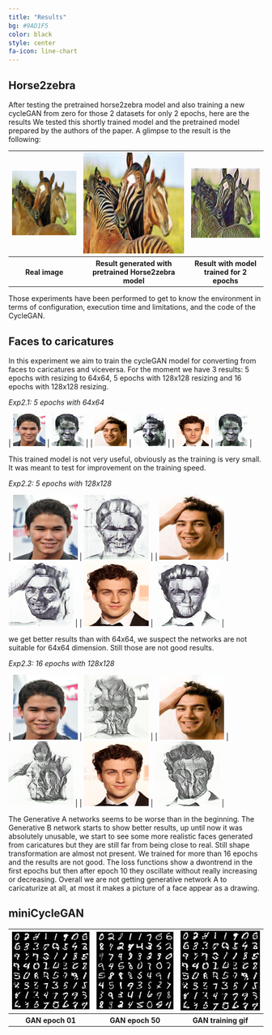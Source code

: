 ```yaml
---
title: "Results"
bg: #9AD1F5
color: black
style: center
fa-icon: line-chart
---
```







## Horse2zebra

After testing the pretrained horse2zebra model and also training a new cycleGAN from zero for those 2 datasets for only 2 epochs, here are the results
We tested this shortly trained model and the pretrained model prepared by the authors of the paper. A glimpse to the result is the following:


<table style="width:100%">
  <tr>
    <th><img src="./img/training/pretrained_n02381460_1010_real_A.png" alt="Real image"/>
	</th>
    <th><img src="./img/training/pretrained_n02381460_1010_fake_B.png" alt="Result with pretrained Horse2zebra model"/></th> 
    <th><img src="./img/training/trained_2e_n02381460_1010_fake_B.png" alt="Result with model trained for 2 epochs"/></th>
  </tr>
  <tr>
  <th>Real image</th>
    <th>Result generated with pretrained Horse2zebra model</th> 
    <th>Result with model trained for 2 epochs</th>
  </tr>
</table>

Those experiments have been performed to get to know the environment in terms of configuration, execution time and limitations, and the code of the CycleGAN.


## Faces to caricatures

In this experiment we aim to train the cycleGAN model for converting from faces to caricatures and viceversa. For the moment we have 3 results: 5 epochs with resizing to 64x64, 5 epochs with 128x128 resizing and 16 epochs with 128x128 resizing.

*Exp2.1: 5 epochs with 64x64*	

| ![](./img/training/64x64/64x_006002_real_A.png ) | 	![](./img/training/64x64/64x_006002_fake_B.png ) |
| ![](./img/training/64x64/64x_006007_real_A.png ) | 	![](./img/training/64x64/64x_006007_fake_B.png) |
| ![](./img/training/64x64/64x_006085_real_A.png) | 	![](./img/training/64x64/64x_006002_fake_B.png ) |


This trained model is not very useful, obviously as the training is very small. It was meant to test for improvement on the training speed.


*Exp2.2: 5 epochs with 128x128*

| ![](./img/training/128x128_5e/006002_real_A.png ) | 	![](./img/training/128x128_5e/006002_fake_B.png ) |
| ![](./img/training/128x128_5e/006007_real_A.png ) | 	![](./img/training/128x128_5e/006007_fake_B.png ) |
| ![](./img/training/128x128_5e/006085_real_A.png ) | 	![](./img/training/128x128_5e/006085_fake_B.png ) |


we get better results than with 64x64, we suspect the networks are not suitable for 64x64 dimension. Still those are not good results.


*Exp2.3: 16 epochs with 128x128*

| ![](./img/training/128x128_16e/006002_real_A.png ) | 	![](./img/training/128x128_16e/006002_fake_B.png ) |
| ![](./img/training/128x128_16e/006007_real_A.png ) | 	![](./img/training/128x128_16e/006007_fake_B.png ) |
| ![](./img/training/128x128_16e/006085_real_A.png ) | 	![](./img/training/128x128_16e/006085_fake_B.png ) |

The Generative A networks seems to be worse than in the beginning.
The Generative B network starts to show better results, up until now it was absolutely unusable, we start to see some more realistic faces generated from caricatures but they are still far from being close to real.
Still shape transformation are almost not present.
We trained for more than 16 epochs and the results are not good.
The loss functions show a dwontrend in the first epochs but then after epoch 10 they oscillate without really increasing or decreasing.
Overall we are not getting generative network A to caricaturize at all, at most it makes a picture of a face appear as a drawing.

## miniCycleGAN

<table style="width:100%">
  <tr>
    <th><img src="./img/GAN_epoch001.png" alt="Epoch001"/></th>
    <th><img src="./img/GAN_epoch050.png" alt="Epoch050"/></th> 
    <th><img src="./img/GAN_generate_animation.gif" alt="Training gif"/></th>
  </tr>
  <tr>
    <th>GAN epoch 01</th>
    <th>GAN epoch 50</th> 
    <th>GAN training gif</th>
  </tr>
</table>

